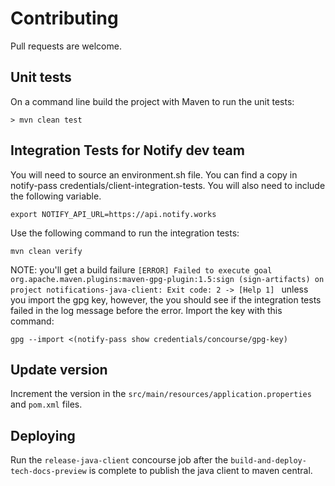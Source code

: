 # Contributing

Pull requests are welcome.

## Unit tests

On a command line build the project with Maven to run the unit tests:

```shell
> mvn clean test
```


## Integration Tests for Notify dev team

You will need to source an environment.sh file. You can find a copy in notify-pass credentials/client-integration-tests. You will also need to include the following variable.

```shell
export NOTIFY_API_URL=https://api.notify.works
```

Use the following command to run the integration tests:
```shell
mvn clean verify
```
NOTE: you'll get a build failure `[ERROR] Failed to execute goal org.apache.maven.plugins:maven-gpg-plugin:1.5:sign (sign-artifacts) on project notifications-java-client: Exit code: 2 -> [Help 1]
` unless you import the gpg key, however, the you should see if the integration tests failed in the log message before the error. Import the key with this command:

```shell
gpg --import <(notify-pass show credentials/concourse/gpg-key)
```

## Update version
Increment the version in the `src/main/resources/application.properties` and `pom.xml` files.

## Deploying

Run the `release-java-client` concourse job after the `build-and-deploy-tech-docs-preview` is complete to publish the java client to maven central.
